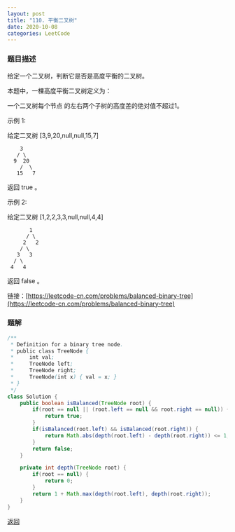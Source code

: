 ```yaml
---
layout: post
title: "110. 平衡二叉树"
date: 2020-10-08
categories: LeetCode
---
```



### **题目描述**
给定一个二叉树，判断它是否是高度平衡的二叉树。

本题中，一棵高度平衡二叉树定义为：

一个二叉树每个节点 的左右两个子树的高度差的绝对值不超过1。

示例 1:

给定二叉树 [3,9,20,null,null,15,7]
```
    3
   / \
  9  20
    /  \
   15   7
```
返回 true 。

示例 2:

给定二叉树 [1,2,2,3,3,null,null,4,4]
```
       1
      / \
     2   2
    / \
   3   3
  / \
 4   4
```
返回 false 。


链接：[https://leetcode-cn.com/problems/balanced-binary-tree](https://leetcode-cn.com/problems/balanced-binary-tree)





### **题解**
``` java
/**
 * Definition for a binary tree node.
 * public class TreeNode {
 *     int val;
 *     TreeNode left;
 *     TreeNode right;
 *     TreeNode(int x) { val = x; }
 * }
 */
class Solution {
    public boolean isBalanced(TreeNode root) {
        if(root == null || (root.left == null && root.right == null)) {
            return true;
        }
        if(isBalanced(root.left) && isBalanced(root.right)) {
            return Math.abs(depth(root.left) - depth(root.right)) <= 1;
        }
        return false;
    }

    private int depth(TreeNode root) {
        if(root == null) {
            return 0;
        }
        return 1 + Math.max(depth(root.left), depth(root.right));
    }
}
```

[返回](https://maxwell-blog.cn/leetcode/2020/10/08/leetcode.html)